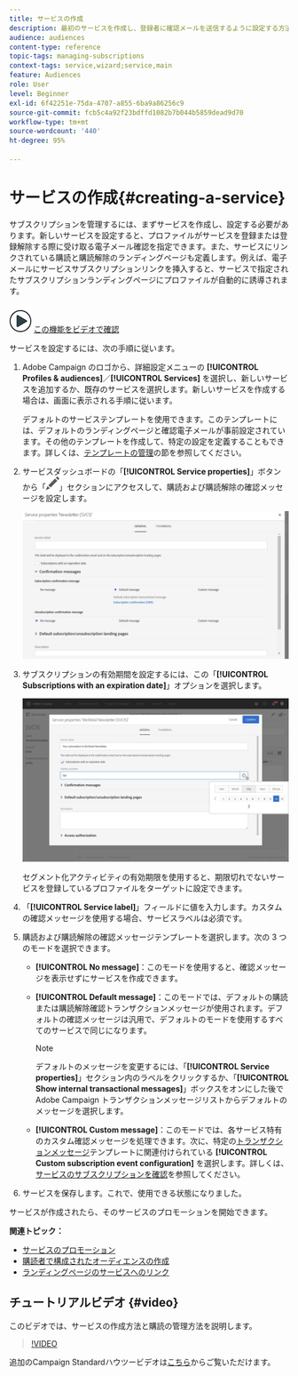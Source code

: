 ```yaml
---
title: サービスの作成
description: 最初のサービスを作成し、登録者に確認メールを送信するように設定する方法を説明します。
audience: audiences
content-type: reference
topic-tags: managing-subscriptions
context-tags: service,wizard;service,main
feature: Audiences
role: User
level: Beginner
exl-id: 6f42251e-75da-4707-a855-6ba9a86256c9
source-git-commit: fcb5c4a92f23bdffd1082b7b044b5859dead9d70
workflow-type: tm+mt
source-wordcount: '440'
ht-degree: 95%

---
```


# サービスの作成{#creating-a-service}

サブスクリプションを管理するには、まずサービスを作成し、設定する必要があります。新しいサービスを設定すると、プロファイルがサービスを登録または登録解除する際に受け取る電子メール確認を指定できます。また、サービスにリンクされている購読と購読解除のランディングページも定義します。例えば、電子メールにサービスサブスクリプションリンクを挿入すると、サービスで指定されたサブスクリプションランディングページにプロファイルが自動的に誘導されます。

![](assets/do-not-localize/how-to-video.png) [この機能をビデオで確認](#video)

サービスを設定するには、次の手順に従います。

1. Adobe Campaign のロゴから、詳細設定メニューの **[!UICONTROL Profiles & audiences]**／**[!UICONTROL Services]** を選択し、新しいサービスを追加するか、既存のサービスを選択します。新しいサービスを作成する場合は、画面に表示される手順に従います。

   デフォルトのサービステンプレートを使用できます。このテンプレートには、デフォルトのランディングページと確認電子メールが事前設定されています。その他のテンプレートを作成して、特定の設定を定義することもできます。詳しくは、[テンプレートの管理](../../start/using/marketing-activity-templates.md)の節を参照してください。

1. サービスダッシュボードの「**[!UICONTROL Service properties]**」ボタンから「![](assets/edit_darkgrey-24px.png)」セクションにアクセスして、購読および購読解除の確認メッセージを設定します。

   ![](assets/lp_service_parameters.png)

1. サブスクリプションの有効期間を設定するには、この「**[!UICONTROL Subscriptions with an expiration date]**」オプションを選択します。

   ![](assets/lp_service_expiration.png)

   セグメント化アクティビティの有効期限を使用すると、期限切れでないサービスを登録しているプロファイルをターゲットに設定できます。

1. 「**[!UICONTROL Service label]**」フィールドに値を入力します。カスタムの確認メッセージを使用する場合、サービスラベルは必須です。

1. 購読および購読解除の確認メッセージテンプレートを選択します。次の 3 つのモードを選択できます。

   * **[!UICONTROL No message]**：このモードを使用すると、確認メッセージを表示せずにサービスを作成できます。
   * **[!UICONTROL Default message]**：このモードでは、デフォルトの購読または購読解除確認トランザクションメッセージが使用されます。デフォルトの確認メッセージは汎用で、デフォルトのモードを使用するすべてのサービスで同じになります。

      >[!NOTE]
      >
      >デフォルトのメッセージを変更するには、「**[!UICONTROL Service properties]**」セクション内のラベルをクリックするか、「**[!UICONTROL Show internal transactional messages]**」ボックスをオンにした後で Adobe Campaign トランザクションメッセージリストからデフォルトのメッセージを選択します。

   * **[!UICONTROL Custom message]**：このモードでは、各サービス特有のカスタム確認メッセージを処理できます。次に、特定の[トランザクションメッセージ](../../channels/using/getting-started-with-transactional-msg.md)テンプレートに関連付けられている **[!UICONTROL Custom subscription event configuration]** を選択します。詳しくは、[サービスのサブスクリプションを確認](../../audiences/using/confirming-subscription-to-a-service.md)を参照してください。

1. サービスを保存します。これで、使用できる状態になりました。

サービスが作成されたら、そのサービスのプロモーションを開始できます。

**関連トピック：**

* [サービスのプロモーション](../../audiences/using/promoting-a-service.md)
* [購読者で構成されたオーディエンスの作成](../../audiences/using/creating-audiences.md#creating-list-audiences)
* [ランディングページのサービスへのリンク](../../channels/using/configuring-landing-page.md#linking-a-landing-page-to-a-service)

## チュートリアルビデオ {#video}

このビデオでは、サービスの作成方法と購読の管理方法を説明します。

>[!VIDEO](https://video.tv.adobe.com/v/24673?quality=12)

追加のCampaign Standardハウツービデオは[こちら](https://experienceleague.adobe.com/docs/campaign-standard-learn/tutorials/overview.html?lang=ja)からご覧いただけます。

